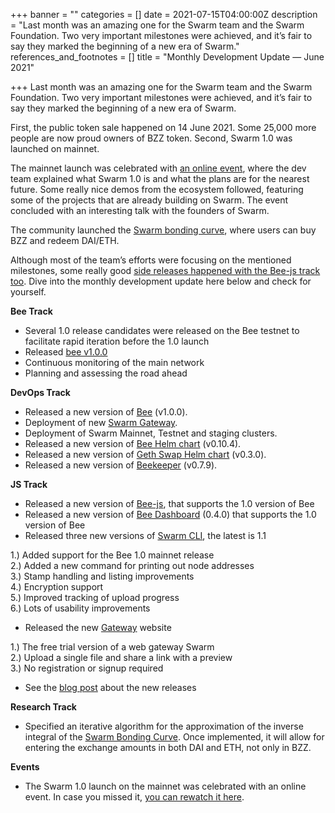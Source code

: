 +++
banner = ""
categories = []
date = 2021-07-15T04:00:00Z
description = "Last month was an amazing one for the Swarm team and the Swarm Foundation. Two very important milestones were achieved, and it’s fair to say they marked the beginning of a new era of Swarm."
references_and_footnotes = []
title = "Monthly Development Update — June 2021"

+++
Last month was an amazing one for the Swarm team and the Swarm Foundation. Two very important milestones were achieved, and it’s fair to say they marked the beginning of a new era of Swarm.

First, the public token sale happened on 14 June 2021. Some 25,000 more people are now proud owners of BZZ token. Second, Swarm 1.0 was launched on mainnet.

The mainnet launch was celebrated with [an online event](https://www.youtube.com/watch?v=tjGky8BcWpw&list=PL6fQnFAjtuY9DhpZ9W0L8uIV9vz5vr34q), where the dev team explained what Swarm 1.0 is and what the plans are for the nearest future. Some really nice demos from the ecosystem followed, featuring some of the projects that are already building on Swarm. The event concluded with an interesting talk with the founders of Swarm.

The community launched the [Swarm bonding curve](https://bzz.exchange/), where users can buy BZZ and redeem DAI/ETH.

Although most of the team’s efforts were focusing on the mentioned milestones, some really good [side releases happened with the Bee-js track too](https://bit.ly/3xeQhu2). Dive into the monthly development update here below and check for yourself.

**Bee Track**

* Several 1.0 release candidates were released on the Bee testnet to facilitate rapid iteration before the 1.0 launch
* Released [bee v1.0.0](https://github.com/ethersphere/bee/releases/tag/v1.0.0)
* Continuous monitoring of the main network
* Planning and assessing the road ahead

**DevOps Track**

* Released a new version of [Bee](https://github.com/ethersphere/bee) (v1.0.0).
* Deployment of new [Swarm Gateway](https://gateway.ethswarm.org/).
* Deployment of Swarm Mainnet, Testnet and staging clusters.
* Released a new version of [Bee Helm chart](https://github.com/ethersphere/helm/tree/master/charts/bee) (v0.10.4).
* Released a new version of [Geth Swap Helm chart](https://github.com/ethersphere/helm/tree/master/charts/geth-swap) (v0.3.0).
* Released a new version of [Beekeeper](https://github.com/ethersphere/beekeeper) (v0.7.9).

**JS Track**

* Released a new version of [Bee-js](https://github.com/ethersphere/bee-js), that supports the 1.0 version of Bee
* Released a new version of [Bee Dashboard](https://github.com/ethersphere/bee-dashboard) (0.4.0) that supports the 1.0 version of Bee
* Released three new versions of [Swarm CLI](https://github.com/ethersphere/swarm-cli), the latest is 1.1

1\.) Added support for the Bee 1.0 mainnet release  
2\.) Added a new command for printing out node addresses  
3\.) Stamp handling and listing improvements  
4\.) Encryption support  
5\.) Improved tracking of upload progress  
6\.) Lots of usability improvements

* Released the new [Gateway](https://gateway.ethswarm.org/) website

1\.) The free trial version of a web gateway Swarm  
2\.) Upload a single file and share a link with a preview  
3\.) No registration or signup required

* See the [blog post](https://medium.com/ethereum-swarm/swarm-1-0-js-team-updates-ec9fd29103a5) about the new releases

**Research Track**

* Specified an iterative algorithm for the approximation of the inverse integral of the [Swarm Bonding Curve](https://bzz.exchange/). Once implemented, it will allow for entering the exchange amounts in both DAI and ETH, not only in BZZ.

**Events**

* The Swarm 1.0 launch on the mainnet was celebrated with an online event. In case you missed it, [you can rewatch it here](https://www.youtube.com/watch?v=tjGky8BcWpw&list=PL6fQnFAjtuY9DhpZ9W0L8uIV9vz5vr34q&ab_channel=EthereumSwarm).